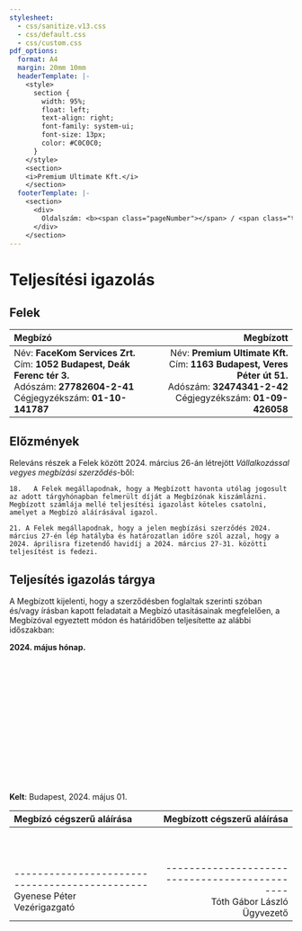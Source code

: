 ```yaml
---
stylesheet:
  - css/sanitize.v13.css
  - css/default.css
  - css/custom.css
pdf_options:
  format: A4
  margin: 20mm 10mm
  headerTemplate: |-
    <style>
      section {
        width: 95%;
        float: left;
        text-align: right;
        font-family: system-ui;
        font-size: 13px;
        color: #C0C0C0;
      }
    </style>
    <section>
    <i>Premium Ultimate Kft.</i>
    </section>
  footerTemplate: |-
    <section>
      <div>
        Oldalszám: <b><span class="pageNumber"></span> / <span class="totalPages"></span></b>
      </div>
    </section>
---
```

# Teljesítési igazolás


## Felek
| Megbízó                                                                                                                                        |                                                                                                                                      Megbízott |
| :--------------------------------------------------------------------------------------------------------------------------------------------- | ---------------------------------------------------------------------------------------------------------------------------------------------: |
| Név: **FaceKom Services Zrt.**<br>Cím: **1052 Budapest, Deák Ferenc tér 3.**<br>Adószám: **27782604-2-41**<br>Cégjegyzékszám: **01-10-141787** | Név: **Premium Ultimate Kft.**<br>Cím: **1163 Budapest, Veres Péter út 51.**<br>Adószám: **32474341-2-42**<br>Cégjegyzékszám: **01-09-426058** |


## Előzmények

Releváns részek a Felek között 2024. március 26-án létrejött *Vállalkozással vegyes megbízási szerződés*-ből: 
```
18.   A Felek megállapodnak, hogy a Megbízott havonta utólag jogosult az adott tárgyhónapban felmerült díját a Megbízónak kiszámlázni. Megbízott számlája mellé teljesítési igazolást köteles csatolni, amelyet a Megbízó aláírásával igazol.
```

```
21. A Felek megállapodnak, hogy a jelen megbízási szerződés 2024. március 27-én lép hatályba és határozatlan időre szól azzal, hogy a 2024. áprilisra fizetendő havidíj a 2024. március 27-31. közötti teljesítést is fedezi.
```

## Teljesítés igazolás tárgya

A Megbízott kijelenti, hogy a szerződésben foglaltak szerinti szóban és/vagy írásban kapott feladatait a Megbízó utasításainak megfelelően, a Megbízóval egyeztett módon és határidőben teljesítette az alábbi időszakban: 

**2024. május hónap.**

<br>
<br>
<br>
<br>
<br>
<br>
<br>
<br>
<br>
<br>
<br>
<br>
<br>

**Kelt**: Budapest, 2024. május 01.

| Megbízó cégszerű aláírása                                                                    |                                                                  Megbízott cégszerű aláírása |
| :------------------------------------------------------------------------------------------- | -------------------------------------------------------------------------------------------: |
| <br><br><br>----------------------------------------------<br>Gyenese Péter<br>Vezérigazgató | <br><br><br>----------------------------------------------<br>Tóth Gábor László<br>Ügyvezető |

